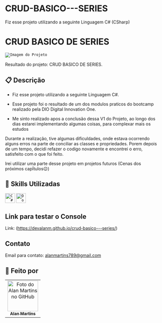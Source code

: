 # CRUD-BASICO---SERIES
Fiz esse projeto utilizando a seguinte Linguagem C# (CSharp) 

# CRUD BASICO DE SERIES

<code><img src="https://user-images.githubusercontent.com/62656084/165004385-5a6894bd-a7c2-4bad-996a-fde08a0da224.PNG" alt="Imagem do Projeto"/></code>



Resultado do projeto: CRUD BASICO DE SERIES.

## 📋 Descrição

- Fiz esse projeto utilizando a seguinte Linguagem C#.
- Esse projeto foi o resultado de um dos modulos praticos do bootcamp realizado pela DIO Digital Innovation One.

- Me sinto realizado apos a conclusão dessa V1 do Projeto, ao longo dos dias estarei implementando algumas coisas, para complexar mais os estudos

Durante a realização, tive algumas dificuldades, onde estava ocorrendo alguns erros na parte de conciliar as classes e propriedades.
Porem depois de um tempo, decidi refazer o codigo novamente e encontrei o erro, satisfeito com o que foi feito.

Irei utilizar uma parte desse projeto em projetos futuros (Cenas dos próximos capÍtulos😉) 

## 📜 Skills Utilizadas

<code><img height="32" src="https://img.shields.io/badge/C%23-239120?style=for-the-badge&logo=c-sharp&logoColor=white" alt="C#"/></code> 
<code><img height="32" src="https://img.shields.io/badge/.NET-5C2D91?style=for-the-badge&logo=.net&logoColor=white" alt="Dotnet"/></code>

## Link para testar o Console

Link: (https://devalanm.github.io/crud-basico---series/)<br>

## Contato
Email para contato: <email>alanmartins789@gmail.com</email>

## 👋 Feito por
<table>
  <tr>
    <td align="center">
      <a href="https://www.linkedin.com/in/alan-martins-2b325614b/">
        <img src="https://avatars.githubusercontent.com/u/62656084?s=400&u=f1f1f0f37b02a2cf0779f203490cbaac6ba0cba4&v=4" width="100px;" alt="Foto do Alan Martins no GitHub"/> <br>
        <sub>
          <b>Alan Martins</b>
        </sub>
      </a>
     </td>
  </tr>
</table>
